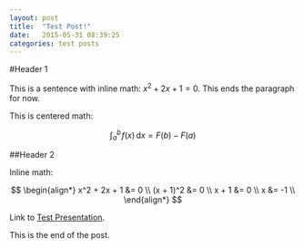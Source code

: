 ```yaml
---
layout: post
title:  "Test Post!"
date:   2015-05-31 08:39:25
categories: test posts
---
```


#Header 1

This is a sentence with inline math: $x^2 + 2x + 1 = 0$. This ends the 
paragraph for now.

This is centered math:

$$\int_a^b \! f(x) \, \mathrm{d}x = F(b) - F(a)$$

##Header 2

Inline math:

$$
\begin{align*}
x^2 + 2x + 1 &= 0 \\
(x + 1)^2 &= 0 \\
x + 1 &= 0 \\
x &= -1 \\
\end{align*}
$$

Link to [Test Presentation](/mysite/index.html).

This is the end of the post.
